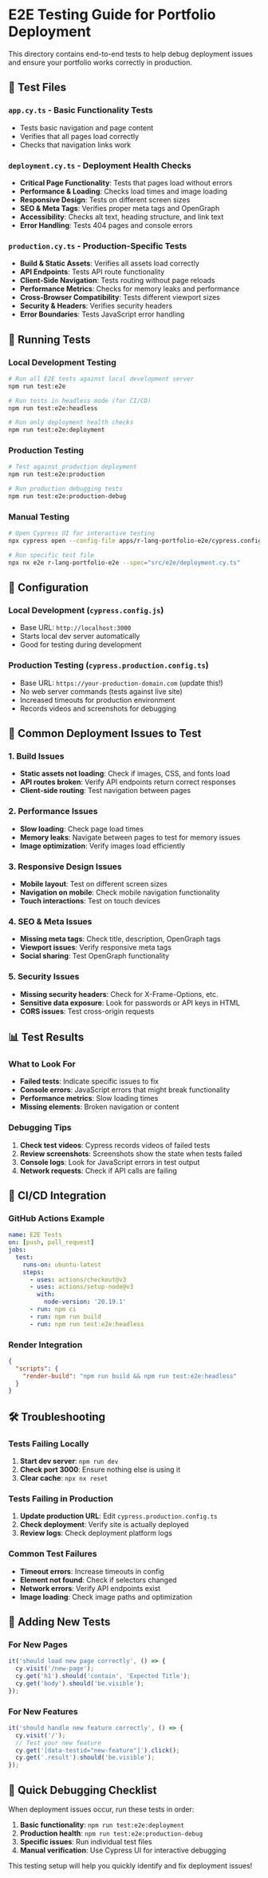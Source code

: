 # E2E Testing Guide for Portfolio Deployment

This directory contains end-to-end tests to help debug deployment issues and ensure your portfolio works correctly in production.

## 🧪 Test Files

### `app.cy.ts` - Basic Functionality Tests
- Tests basic navigation and page content
- Verifies that all pages load correctly
- Checks that navigation links work

### `deployment.cy.ts` - Deployment Health Checks
- **Critical Page Functionality**: Tests that pages load without errors
- **Performance & Loading**: Checks load times and image loading
- **Responsive Design**: Tests on different screen sizes
- **SEO & Meta Tags**: Verifies proper meta tags and OpenGraph
- **Accessibility**: Checks alt text, heading structure, and link text
- **Error Handling**: Tests 404 pages and console errors

### `production.cy.ts` - Production-Specific Tests
- **Build & Static Assets**: Verifies all assets load correctly
- **API Endpoints**: Tests API route functionality
- **Client-Side Navigation**: Tests routing without page reloads
- **Performance Metrics**: Checks for memory leaks and performance
- **Cross-Browser Compatibility**: Tests different viewport sizes
- **Security & Headers**: Verifies security headers
- **Error Boundaries**: Tests JavaScript error handling

## 🚀 Running Tests

### Local Development Testing
```bash
# Run all E2E tests against local development server
npm run test:e2e

# Run tests in headless mode (for CI/CD)
npm run test:e2e:headless

# Run only deployment health checks
npm run test:e2e:deployment
```

### Production Testing
```bash
# Test against production deployment
npm run test:e2e:production

# Run production debugging tests
npm run test:e2e:production-debug
```

### Manual Testing
```bash
# Open Cypress UI for interactive testing
npx cypress open --config-file apps/r-lang-portfolio-e2e/cypress.config.js

# Run specific test file
npx nx e2e r-lang-portfolio-e2e --spec="src/e2e/deployment.cy.ts"
```

## 🔧 Configuration

### Local Development (`cypress.config.js`)
- Base URL: `http://localhost:3000`
- Starts local dev server automatically
- Good for testing during development

### Production Testing (`cypress.production.config.ts`)
- Base URL: `https://your-production-domain.com` (update this!)
- No web server commands (tests against live site)
- Increased timeouts for production environment
- Records videos and screenshots for debugging

## 🐛 Common Deployment Issues to Test

### 1. Build Issues
- **Static assets not loading**: Check if images, CSS, and fonts load
- **API routes broken**: Verify API endpoints return correct responses
- **Client-side routing**: Test navigation between pages

### 2. Performance Issues
- **Slow loading**: Check page load times
- **Memory leaks**: Navigate between pages to test for memory issues
- **Image optimization**: Verify images load efficiently

### 3. Responsive Design Issues
- **Mobile layout**: Test on different screen sizes
- **Navigation on mobile**: Check mobile navigation functionality
- **Touch interactions**: Test on touch devices

### 4. SEO & Meta Issues
- **Missing meta tags**: Check title, description, OpenGraph tags
- **Viewport issues**: Verify responsive meta tags
- **Social sharing**: Test OpenGraph functionality

### 5. Security Issues
- **Missing security headers**: Check for X-Frame-Options, etc.
- **Sensitive data exposure**: Look for passwords or API keys in HTML
- **CORS issues**: Test cross-origin requests

## 📊 Test Results

### What to Look For
- **Failed tests**: Indicate specific issues to fix
- **Console errors**: JavaScript errors that might break functionality
- **Performance metrics**: Slow loading times
- **Missing elements**: Broken navigation or content

### Debugging Tips
1. **Check test videos**: Cypress records videos of failed tests
2. **Review screenshots**: Screenshots show the state when tests failed
3. **Console logs**: Look for JavaScript errors in test output
4. **Network requests**: Check if API calls are failing

## 🔄 CI/CD Integration

### GitHub Actions Example
```yaml
name: E2E Tests
on: [push, pull_request]
jobs:
  test:
    runs-on: ubuntu-latest
    steps:
      - uses: actions/checkout@v3
      - uses: actions/setup-node@v3
        with:
          node-version: '20.19.1'
      - run: npm ci
      - run: npm run build
      - run: npm run test:e2e:headless
```

### Render Integration
```json
{
  "scripts": {
    "render-build": "npm run build && npm run test:e2e:headless"
  }
}
```

## 🛠 Troubleshooting

### Tests Failing Locally
1. **Start dev server**: `npm run dev`
2. **Check port 3000**: Ensure nothing else is using it
3. **Clear cache**: `npx nx reset`

### Tests Failing in Production
1. **Update production URL**: Edit `cypress.production.config.ts`
2. **Check deployment**: Verify site is actually deployed
3. **Review logs**: Check deployment platform logs

### Common Test Failures
- **Timeout errors**: Increase timeouts in config
- **Element not found**: Check if selectors changed
- **Network errors**: Verify API endpoints exist
- **Image loading**: Check image paths and optimization

## 📝 Adding New Tests

### For New Pages
```typescript
it('should load new page correctly', () => {
  cy.visit('/new-page');
  cy.get('h1').should('contain', 'Expected Title');
  cy.get('body').should('be.visible');
});
```

### For New Features
```typescript
it('should handle new feature correctly', () => {
  cy.visit('/');
  // Test your new feature
  cy.get('[data-testid="new-feature"]').click();
  cy.get('.result').should('be.visible');
});
```

## 🎯 Quick Debugging Checklist

When deployment issues occur, run these tests in order:

1. **Basic functionality**: `npm run test:e2e:deployment`
2. **Production health**: `npm run test:e2e:production-debug`
3. **Specific issues**: Run individual test files
4. **Manual verification**: Use Cypress UI for interactive debugging

This testing setup will help you quickly identify and fix deployment issues!
